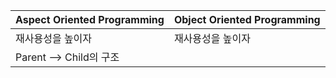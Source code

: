 
|  Aspect Oriented Programming | Object Oriented Programming |
|--|--|
| 재사용성을 높이자 | 재사용성을 높이자 |
|Parent --> Child의 구조 |  |

<!--stackedit_data:
eyJoaXN0b3J5IjpbLTE1ODM4MTkwNDldfQ==
-->